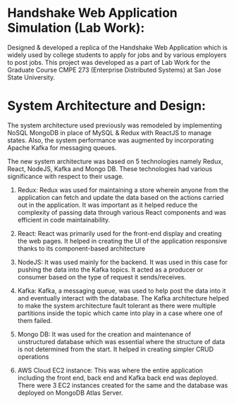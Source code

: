# Handshake Web Application Simulation (Lab Work):
Designed & developed a replica of the Handshake Web Application which is widely used by college students to apply for jobs and by various employers to post jobs. 
This project was developed as a part of Lab Work for the Graduate Course CMPE 273 (Enterprise Distributed Systems) at San Jose State University.

# System Architecture and Design:
The system architecture used previously was remodeled by implementing NoSQL MongoDB in place of MySQL & Redux with ReactJS to manage states. Also, the system performance was augmented by incorporating Apache Kafka for messaging queues.

The new system architecture was based on 5 technologies namely Redux, React, NodeJS, Kafka and Mongo DB. These technologies had various significance with respect to their usage. 

1. Redux: Redux was used for maintaining a store wherein anyone from the application can fetch and update the data based on the actions carried out in the application. It was important as it helped reduce the complexity of passing data through various React components and was efficient in code maintainability.

2. React: React was primarily used for the front-end display and creating the web pages. It helped in creating the UI of the application responsive thanks to its component-based architecture

3. NodeJS: It was used mainly for the backend. It was used in this case for pushing the data into the Kafka topics. It acted as a producer or consumer based on the type of request it sends/receives.

4. Kafka: Kafka, a messaging queue, was used to help post the data into it and eventually interact with the database. The Kafka architecture helped to make the system architecture fault tolerant as there were multiple partitions inside the topic which came into play in a case where one of them failed.

5. Mongo DB: It was used for the creation and maintenance of unstructured database which was essential where the structure of data is not determined from the start. It helped in creating simpler CRUD operations 

6. AWS Cloud EC2 instance: This was where the entire application including the front end, back end and Kafka back end was deployed. There were 3 EC2 instances created for the same and the database was deployed on MongoDB Atlas Server.
